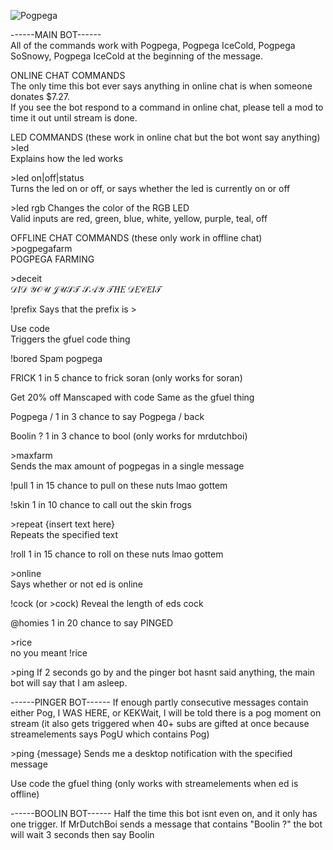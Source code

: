 ![Pogpega](https://dimine.s-ul.eu/Pogpega/gSsAdHaL)

------MAIN BOT------  
All of the commands work with Pogpega, Pogpega IceCold, Pogpega SoSnowy, Pogpega  IceCold at the beginning of the message.
 
ONLINE CHAT COMMANDS  
The only time this bot ever says anything in online chat is when someone donates $7.27.  
If you see the bot respond to a command in online chat, please tell a mod to time it out until stream is done.  
 
 
LED COMMANDS (these work in online chat but the bot wont say anything)  
&gt;led  
Explains how the led works  
  
&gt;led on|off|status  
Turns the led on or off, or says whether the led is currently on or off  
  
&gt;led rgb <color>
Changes the color of the RGB LED  
Valid inputs are red, green, blue, white, yellow, purple, teal, off  
  
  
OFFLINE CHAT COMMANDS (these only work in offline chat)  
&gt;pogpegafarm  
POGPEGA FARMING  
  
&gt;deceit  
𝒟𝐼𝒟 𝒴𝒪𝒰 𝒥𝒰𝒮𝒯 𝒮𝒜𝒴 𝒯𝐻𝐸 𝒟𝐸𝒞𝐸𝐼𝒯  
  
!prefix
Says that the prefix is >
 
Use code  
Triggers the gfuel code thing
 
!bored
Spam pogpega
 
FRICK
1 in 5 chance to frick soran (only works for soran)
  
Get 20% off Manscaped with code 
Same as the gfuel thing
 
Pogpega /
1 in 3 chance to say Pogpega / back
 
Boolin ?
1 in 3 chance to bool (only works for mrdutchboi)
 
&gt;maxfarm  
Sends the max amount of pogpegas in a single message
 
!pull
1 in 15 chance to pull on these nuts lmao gottem
 
!skin
1 in 10 chance to call out the skin frogs
 
&gt;repeat {insert text here}  
Repeats the specified text
 
!roll
1 in 15 chance to roll on these nuts lmao gottem
 
&gt;online  
Says whether or not ed is online
 
!cock (or >cock)
Reveal the length of eds cock
 
@homies
1 in 20 chance to say PINGED
 
&gt;rice  
no you meant !rice
 
&gt;ping
If 2 seconds go by and the pinger bot hasnt said anything, the main bot will say that I am asleep.
 
 
 
------PINGER BOT------
If enough partly consecutive messages contain either Pog, I WAS HERE, or KEKWait, I will be told there is a pog moment on stream (it also gets triggered when 40+ subs are gifted at once because streamelements says PogU which contains Pog)
 
&gt;ping {message}
Sends me a desktop notification with the specified message
 
Use code
the gfuel thing (only works with streamelements when ed is offline)
 
 
 
------BOOLIN BOT------
Half the time this bot isnt even on, and it only has one trigger.
If MrDutchBoi sends a message that contains "Boolin ?" the bot will wait 3 seconds then say Boolin